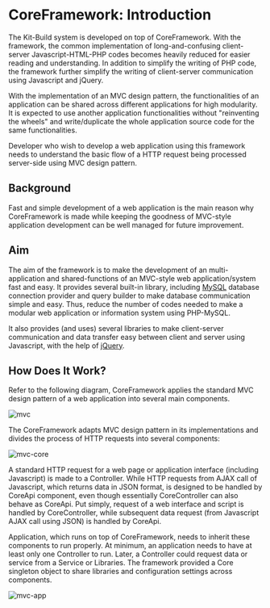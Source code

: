 # CoreFramework: Introduction

The Kit-Build system is developed on top of CoreFramework. With the framework, the common implementation of long-and-confusing client-server Javascript-HTML-PHP codes becomes heavily reduced for easier reading and understanding. In addition to simplify the writing of PHP code, the framework further simplify the writing of client-server communication using Javascript and jQuery.

With the implementation of an MVC design pattern, the functionalities of an application can be shared across different applications for high modularity. It is expected to use another application functionalities without "reinventing the wheels" and write/duplicate the whole application source code for the same functionalities.

Developer who wish to develop a web application using this framework needs to understand the basic flow of a HTTP request being processed server-side using MVC design pattern.



## Background

Fast and simple development of a web application is the main reason why CoreFramework is made while keeping the goodness of MVC-style application development can be well managed for future improvement.



## Aim

The aim of the framework is to make the development of an multi-application and shared-functions of an MVC-style web application/system fast and easy. It provides several built-in library, including [MySQL](https://dev.mysql.com/) database connection provider and query builder to make database communication simple and easy. Thus, reduce the number of codes needed to make a modular web application or information system using PHP-MySQL.

It also provides (and uses) several libraries to make client-server communication and data transfer easy between client and server using Javascript, with the help of [jQuery](https://jquery.com/).



## How Does It Work?

Refer to the following diagram, CoreFramework applies the standard MVC design pattern of a web application into several main components. 

![mvc](/Users/aryo/Nginx/kb/docs/dev/app/images/mvc.png)

The CoreFramework adapts MVC design pattern in its implementations and divides the process of HTTP requests into several components:

![mvc-core](/Users/aryo/Nginx/kb/docs/dev/app/images/mvc-core.png)

A standard HTTP request for a web page or application interface (including Javascript) is made to a Controller. While HTTP requests from AJAX call of Javascript, which returns data in JSON format, is designed to be handled by CoreApi component, even though essentially CoreController can also behave as CoreApi. Put simply, request of a web interface and script is handled by CoreController, while subsequent data request (from Javascript AJAX call using JSON) is handled by CoreApi.

Application, which runs on top of CoreFramework, needs to inherit these components to run properly. At minimum, an application needs to have at least only one Controller to run. Later, a Controller could request data or service from a Service or Libraries. The framework provided a Core singleton object to share libraries and configuration settings across components.

![mvc-app](/Users/aryo/Nginx/kb/docs/dev/app/images/mvc-app.png)
